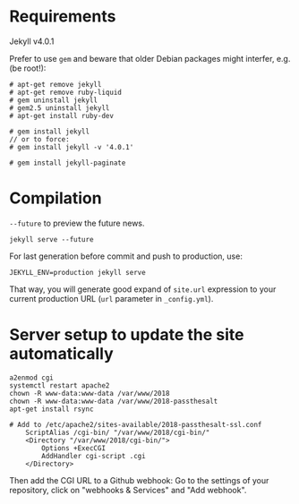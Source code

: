 # Requirements

Jekyll v4.0.1

Prefer to use `gem` and beware that older Debian packages might interfer, e.g. (be root!):

```
# apt-get remove jekyll
# apt-get remove ruby-liquid
# gem uninstall jekyll
# gem2.5 uninstall jekyll
# apt-get install ruby-dev

# gem install jekyll
// or to force:
# gem install jekyll -v '4.0.1'

# gem install jekyll-paginate
```

# Compilation

`--future` to preview the future news.

```
jekyll serve --future
```

For last generation before commit and push to production, use: 

```
JEKYLL_ENV=production jekyll serve
```

That way, you will generate good expand of `site.url` expression to your current production URL (`url` parameter in `_config.yml`). 

# Server setup to update the site automatically

```
a2enmod cgi
systemctl restart apache2
chown -R www-data:www-data /var/www/2018
chown -R www-data:www-data /var/www/2018-passthesalt
apt-get install rsync

# Add to /etc/apache2/sites-available/2018-passthesalt-ssl.conf
    ScriptAlias /cgi-bin/ "/var/www/2018/cgi-bin/"
    <Directory "/var/www/2018/cgi-bin/">
        Options +ExecCGI
        AddHandler cgi-script .cgi
    </Directory>

```

Then add the CGI URL to a Github webhook:
Go to the settings of your repository, click on "webhooks & Services" and "Add webhook".
